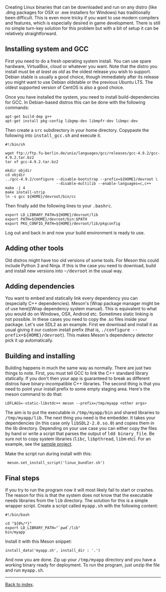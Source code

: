 Creating Linux binaries that can be downloaded and run on any distro (like .dmg packages for OSX or .exe installers for Windows) has traditionally been difficult. This is even more tricky if you want to use modern compilers and features, which is especially desired in game development. There is still no simple turn-key solution for this problem but with a bit of setup it can be relatively straightforward.

## Installing system and GCC

First you need to do a fresh operating system install. You can use spare hardware, VirtualBox, cloud or whatever you want. Note that the distro you install must be *at least as old* as the oldest release you wish to support. Debian stable is usually a good choice, though immediately after its release you might want to use Debian oldstable or the previous Ubuntu LTS. The oldest supported version of CentOS is also a good choice.

Once you have installed the system, you need to install build-dependencies for GCC. In Debian-based distros this can be done with the following commands:

    apt-get build-dep g++
    apt-get install pkg-config libgmp-dev libmpfr-dev libmpc-dev

Then create a <tt>src</tt> subdirectory in your home directory. Copypaste the following into <tt>install_gcc.sh</tt> and execute it.

    #!/bin/sh

    wget ftp://ftp.fu-berlin.de/unix/languages/gcc/releases/gcc-4.9.2/gcc-4.9.2.tar.bz2
    tar xf gcc-4.9.2.tar.bz2

    mkdir objdir
    cd objdir
    ../gcc-4.9.2/configure --disable-bootstrap --prefix=${HOME}/devroot \
                           --disable-multilib --enable-languages=c,c++
    make -j 4
    make install-strip
    ln -s gcc ${HOME}/devroot/bin/cc

Then finally add the following lines to your <tt>.bashrc</tt>.

    export LD_LIBRARY_PATH=${HOME}/devroot/lib
    export PATH=${HOME}/devroot/bin:$PATH
    export PKG_CONFIG_PATH=${HOME}/devroot/lib/pkgconfig

Log out and back in and now your build environment is ready to use.

## Adding other tools

Old distros might have too old versions of some tools. For Meson this could include Python 3 and Ninja. If this is the case you need to download, build and install new versions into <tt>~/devroot</tt> in the usual way.

## Adding dependencies

You want to embed and statically link every dependency you can (especially C++ dependencies). Meson's [Wrap package manager might be of use here](Wrap dependency system manual). This is equivalent to what you would do on Windows, OSX, Android etc. Sometimes static linking is not possible. In these cases you need to copy the .so files inside your package. Let's use SDL2 as an example. First we download and install it as usual giving it our custom install prefix (that is, <tt>./configure --prefix=${HOME}/devroot</tt>). This makes Meson's dependency detector pick it up automatically.

## Building and installing

Building happens in much the same way as normally. There are just two things to note. First, you must tell GCC to link the C++ standard library statically. If you don't then your app is guaranteed to break as different distros have binary-incompatible C++ libraries. The second thing is that you need to point your install prefix to some empty staging area. Here's the meson command to do that:

    LDFLAGS=-static-libstdc++ meson --prefix=/tmp/myapp <other args>

The aim is to put the executable in <tt>/tmp/myapp/bin</tt> and shared libraries to <tt>/tmp/myapp/lib</tt>. The next thing you need is the embedder. It takes your dependencies (in this case only <tt>libSDL2-2.0.so.0</tt>) and copies them in the lib directory. Depending on your use case you can either copy the files by hand or write a script that parses the output of <tt>ldd binary_file</tt>. Be sure not to copy system libraries (<tt>libc</tt>, <tt>libpthread</tt>, <tt>libm</tt> etc). For an example, see the [sample project](https://github.com/jpakkane/meson/tree/master/manual%20tests/3%20standalone%20binaries).

Make the script run during install with this:

     meson.set_install_script('linux_bundler.sh')

## Final steps

If you try to run the program now it will most likely fail to start or crashes. The reason for this is that the system does not know that the executable needs libraries from the <tt>lib</tt> directory. The solution for this is a simple wrapper script. Create a script called <tt>myapp.sh</tt> with the following content:

    #!/bin/bash

    cd "${0%/*}"
    export LD_LIBRARY_PATH="`pwd`/lib"
    bin/myapp

Install it with this Meson snippet:

    install_data('myapp.sh', install_dir : '.')

And now you are done. Zip up your <tt>/tmp/myapp</tt> directory and you have a working binary ready for deployment. To run the program, just unzip the file and run <tt>myapp.sh</tt>.
 
---

[Back to index](Manual).
